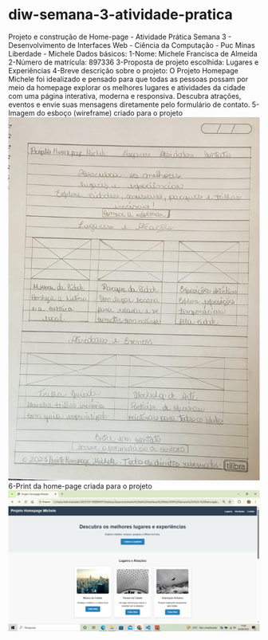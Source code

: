 # diw-semana-3-atividade-pratica
Projeto e construção de Home-page - Atividade Prática Semana 3 - Desenvolvimento de Interfaces Web - Ciência da Computação - Puc Minas Liberdade - Michele
Dados básicos:
1-Nome: Michele Francisca de Almeida
2-Número de matrícula: 897336
3-Proposta de projeto escolhida: Lugares e Experiências
4-Breve descrição sobre o projeto: O Projeto Homepage Michele foi idealizado e pensado para que todas as pessoas possam por meio da homepage explorar os melhores lugares e atividades da cidade com uma página interativa, moderna e responsiva. Descubra atrações, eventos e envie suas mensagens diretamente pelo formulário de contato.
5-Imagem do esboço (wireframe) criado para o projeto
![wireframe1homepage](public/wireframe1homepage.png)
6-Print da home-page criada para o projeto
![printhomepage](public/printhomepage.png)